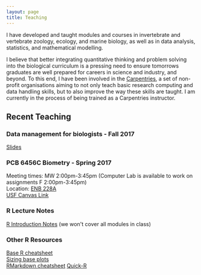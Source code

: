 ```yaml
---
layout: page
title: Teaching
---
```

I have developed and taught modules and courses in invertebrate and vertebrate zoology, ecology, and marine biology, as well as in data analysis, statistics, and mathematical modelling.

I believe that better integrating quantitative thinking and problem solving into the biological curriculum is a pressing need to ensure tomorrows graduates are well prepared for careers in science and industry, and beyond. To this end, I have been involved in the [Carpentries](https://software-carpentry.org/), a set of non-profit organisations aiming to not only teach basic research computing and data handling skills, but to also improve the way these skills are taught. I am currently in the process of being trained as a Carpentries instructor.


## Recent Teaching 

### Data management for biologists - Fall 2017

[Slides](http://pboesu.github.io/public/grad_skills_2017_data_management.pdf) 

### PCB 6456C	Biometry - Spring 2017

Meeting times: MW 2:00pm-3:45pm (Computer Lab is available to work on assignments F 2:00pm-3:45pm)<br>
Location: [ENB 228A](https://maps.google.com/maps?ll=28.059322,-82.415728&z=17&t=m&hl=en-GB&gl=US&mapclient=embed&cid=10721141575885991370)<br>
[USF Canvas Link](https://usflearn.instructure.com/courses/1208074)  

### R Lecture Notes 
[R Introduction Notes](http://pboesu.github.io/r-intro-biometry)  (we won't cover all modules in class)

### Other R Resources
[Base R cheatsheet](https://www.rstudio.com/wp-content/uploads/2016/10/r-cheat-sheet-3.pdf)  
[Sizing base plots](https://www.rstudio.com/wp-content/uploads/2016/10/how-big-is-your-graph.pdf)  
[RMarkdown cheatsheet](https://www.rstudio.com/wp-content/uploads/2015/02/rmarkdown-cheatsheet.pdf)
[Quick-R](http://www.statmethods.net/index.html)  

